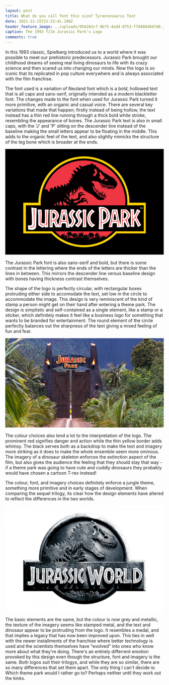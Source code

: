 ```yaml
---
layout: post
title: What do you call font this size? Tyrannosaurus Text
date: 2021-12-15T22:22:41.198Z
header_feature_image: ../uploads/954263cf-9b75-4edd-8753-ff8488484fd8.jpeg
caption: The 1993 film Jurassic Park's Logo
comments: true
---
```

In this 1993 classic, Spielberg introduced us to a world where it was possible to meet our prehistoric predecessors. Jurassic Park brought our childhood dreams of seeing real living dinosaurs to life with its crazy science and then scared us into changing our minds. Now the logo is so iconic that its replicated in pop culture everywhere and is always associated with the film franchise.

The font used is a variation of Neuland font which is a bold, hollowed text that is all caps and sans-serif, originally intended as a modern blackletter font. The changes made to the font when used for Jurassic Park turned it more primitive, with an organic and casual voice. There are several key variations that made that happen; firstly instead of being hollow, the text instead has a thin red line running through a thick bold white stroke, resembling the appearance of bones. The Jurassic Park text is also in small caps, with the 'J' and 'P' sitting on the descender line instead of the baseline making the small letters appear to be floating in the middle. This adds to the organic feel of the text, and also slightly mimicks the structure of the leg bone which is broader at the ends.

![Jurassic Park logo - Source: IMDB](../uploads/d9021b30-76e1-4864-be96-e0a7fa3e51ce.jpeg "Jurassic Park logo - Source: IMDB")

The Jurassic Park font is also sans-serif and bold, but there is some contrast in the lettering where the ends of the letters are thicker than the lines in between. This mirrors the descender line versus baseline design with bones having thickness contrast themselves.

The shape of the logo is perfectly circular, with rectangular boxes protruding either side to accomodate the text, set low in the circle to accommodate the image. This design is very reminiscent of the kind of stamp a person might get on their hand after entering a theme park. The design is simplistic and self-contained as a single element, like a stamp or a sticker, which definitely makes it feel like a business logo for something that wants to be branded for entertainment. The round element of the circle perfectly balances out the sharpness of the text giving a mixed feeling of fun and fear.

![](../uploads/efff91f9-6b64-435c-a37d-ac5137e82a07.jpeg)

The colour choices also lend a lot to the interpretation of the logo. The prominent red signifies danger and action while the thin yellow border adds whimsy. The black serves both as a backdrop to make the text and imagery more striking as it does to make the whole ensemble seem more ominous. The imagery of a dinosaur skeleton enforces the extinction aspect of the film, but also gives the audience the feeling that they should stay that way - if a theme park was going to have cute and cuddly dinosaurs they probably would have chosen a cartoon T-rex instead!

The colour, font, and imagery choices definitely enforce a jungle theme, something more primitive and in early stages of development. When comparing the sequel trilogy, its clear how the design elements have altered to reflect the differences in the two worlds.

![2015 Jurassic World Film logo](../uploads/236f35c2-f581-4a47-a117-a242f8a2fd86.jpeg "2015 Jurassic World Film logo")

The basic elements are the same, but the colour is now grey and metallic, the texture of the imagery seems like stamped metal, and the text and dinosaur appear to be protruding from the logo. It resembles a medal, and that implies a legacy that has now been improved upon. This ties in well with the newer installments of the franchise where better technology is used and the scientists themselves have "evolved" into ones who know more about what they're doing. There's an entirely differrent emotion provoked by this design even though the structure, font and imagery is the same. Both logos suit their trilogys, and while they are so similar, there are so many differences that set them apart. The only thing I can't decide is: Which theme park would I rather go to? Perhaps neither until they work out the kinks.